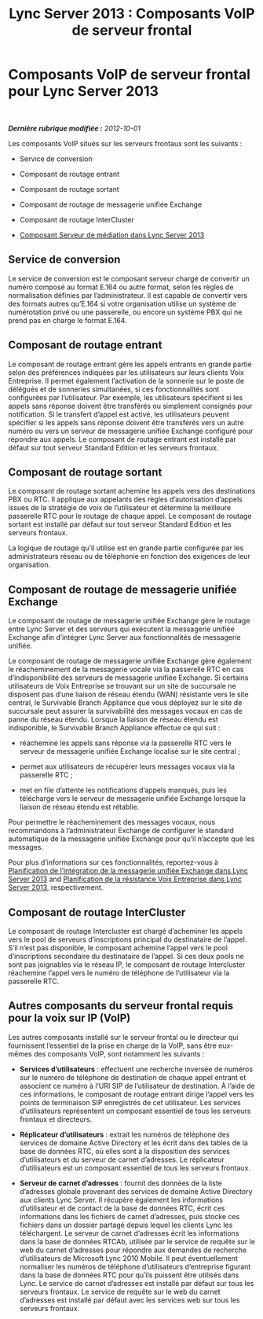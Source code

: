 ﻿---
title: 'Lync Server 2013 : Composants VoIP de serveur frontal'
TOCTitle: Composants VoIP de serveur frontal
ms:assetid: 310e81a7-da45-47d4-95d0-92837e386502
ms:mtpsurl: https://technet.microsoft.com/fr-fr/library/Gg425812(v=OCS.15)
ms:contentKeyID: 49296782
ms.date: 05/20/2016
mtps_version: v=OCS.15
ms.translationtype: HT
---

# Composants VoIP de serveur frontal pour Lync Server 2013

 

_**Dernière rubrique modifiée :** 2012-10-01_

Les composants VoIP situés sur les serveurs frontaux sont les suivants :

  - Service de conversion

  - Composant de routage entrant

  - Composant de routage sortant

  - Composant de routage de messagerie unifiée Exchange

  - Composant de routage InterCluster

  - [Composant Serveur de médiation dans Lync Server 2013](lync-server-2013-mediation-server-component.md)

## Service de conversion

Le service de conversion est le composant serveur chargé de convertir un numéro composé au format E.164 ou autre format, selon les règles de normalisation définies par l’administrateur. Il est capable de convertir vers des formats autres qu’E.164 si votre organisation utilise un système de numérotation privé ou une passerelle, ou encore un système PBX qui ne prend pas en charge le format E.164.

## Composant de routage entrant

Le composant de routage entrant gère les appels entrants en grande partie selon des préférences indiquées par les utilisateurs sur leurs clients Voix Entreprise. Il permet également l’activation de la sonnerie sur le poste de délégués et de sonneries simultanées, si ces fonctionnalités sont configurées par l’utilisateur. Par exemple, les utilisateurs spécifient si les appels sans réponse doivent être transférés ou simplement consignés pour notification. Si le transfert d’appel est activé, les utilisateurs peuvent spécifier si les appels sans réponse doivent être transférés vers un autre numéro ou vers un serveur de messagerie unifiée Exchange configuré pour répondre aux appels. Le composant de routage entrant est installé par défaut sur tout serveur Standard Edition et les serveurs frontaux.

## Composant de routage sortant

Le composant de routage sortant achemine les appels vers des destinations PBX ou RTC. Il applique aux appelants des règles d’autorisation d’appels issues de la stratégie de voix de l’utilisateur et détermine la meilleure passerelle RTC pour le routage de chaque appel. Le composant de routage sortant est installé par défaut sur tout serveur Standard Edition et les serveurs frontaux.

La logique de routage qu’il utilise est en grande partie configurée par les administrateurs réseau ou de téléphonie en fonction des exigences de leur organisation.

## Composant de routage de messagerie unifiée Exchange

Le composant de routage de messagerie unifiée Exchange gère le routage entre Lync Server et des serveurs qui exécutent la messagerie unifiée Exchange afin d’intégrer Lync Server aux fonctionnalités de messagerie unifiée.

Le composant de routage de messagerie unifiée Exchange gère également le réacheminement de la messagerie vocale via la passerelle RTC en cas d’indisponibilité des serveurs de messagerie unifiée Exchange. Si certains utilisateurs de Voix Entreprise se trouvant sur un site de succursale ne disposent pas d’une liaison de réseau étendu (WAN) résistante vers le site central, le Survivable Branch Appliance que vous déployez sur le site de succursale peut assurer la survivabilité des messages vocaux en cas de panne du réseau étendu. Lorsque la liaison de réseau étendu est indisponible, le Survivable Branch Appliance effectue ce qui suit :

  - réachemine les appels sans réponse via la passerelle RTC vers le serveur de messagerie unifiée Exchange localisé sur le site central ;

  - permet aux utilisateurs de récupérer leurs messages vocaux via la passerelle RTC ;

  - met en file d’attente les notifications d’appels manqués, puis les télécharge vers le serveur de messagerie unifiée Exchange lorsque la liaison de réseau étendu est rétablie.

Pour permettre le réacheminement des messages vocaux, nous recommandons à l’administrateur Exchange de configurer le standard automatique de la messagerie unifiée Exchange pour qu’il n’accepte que les messages.

Pour plus d’informations sur ces fonctionnalités, reportez-vous à [Planification de l’intégration de la messagerie unifiée Exchange dans Lync Server 2013](lync-server-2013-planning-for-exchange-unified-messaging-integration.md) and [Planification de la résistance Voix Entreprise dans Lync Server 2013](lync-server-2013-planning-for-enterprise-voice-resiliency.md), respectivement.

## Composant de routage InterCluster

Le composant de routage Intercluster est chargé d’acheminer les appels vers le pool de serveurs d’inscriptions principal du destinataire de l’appel. S’il n’est pas disponible, le composant achemine l’appel vers le pool d’inscriptions secondaire du destinataire de l’appel. Si ces deux pools ne sont pas joignables via le réseau IP, le composant de routage Intercluster réachemine l’appel vers le numéro de téléphone de l’utilisateur via la passerelle RTC.

## Autres composants du serveur frontal requis pour la voix sur IP (VoIP)

Les autres composants installé sur le serveur frontal ou le directeur qui fournissent l’essentiel de la prise en charge de la VoIP, sans être eux-mêmes des composants VoIP, sont notamment les suivants :

  - **Services d’utilisateurs** : effectuent une recherche inversée de numéros sur le numéro de téléphone de destination de chaque appel entrant et associent ce numéro à l’URI SIP de l’utilisateur de destination. À l’aide de ces informations, le composant de routage entrant dirige l’appel vers les points de terminaison SIP enregistrés de cet utilisateur. Les services d’utilisateurs représentent un composant essentiel de tous les serveurs frontaux et directeurs.

  - **Réplicateur d’utilisateurs** : extrait les numéros de téléphone des services de domaine Active Directory et les écrit dans des tables de la base de données RTC, où elles sont à la disposition des services d’utilisateurs et du serveur de carnet d’adresses. Le réplicateur d’utilisateurs est un composant essentiel de tous les serveurs frontaux.

  - **Serveur de carnet d’adresses** : fournit des données de la liste d’adresses globale provenant des services de domaine Active Directory aux clients Lync Server. Il récupère également les informations d’utilisateur et de contact de la base de données RTC, écrit ces informations dans les fichiers de carnet d’adresses, puis stocke ces fichiers dans un dossier partagé depuis lequel les clients Lync les téléchargent. Le serveur de carnet d’adresses écrit les informations dans la base de données RTCAb, utilisée par le service de requête sur le web du carnet d’adresses pour répondre aux demandes de recherche d’utilisateurs de Microsoft Lync 2010 Mobile. Il peut éventuellement normaliser les numéros de téléphone d’utilisateurs d’entreprise figurant dans la base de données RTC pour qu’ils puissent être utilisés dans Lync. Le service de carnet d’adresses est installé par défaut sur tous les serveurs frontaux. Le service de requête sur le web du carnet d’adresses est installé par défaut avec les services web sur tous les serveurs frontaux.

